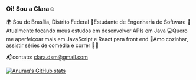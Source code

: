 ### Oi! Sou a Clara☺️

🌍 Sou de Brasília, Distrito Federal
📖Estudante de Engenharia de Software
🎯Atualmente focando meus estudos em desenvolver APIs em Java
💻Quero me aperfeiçoar mais em JavaScript e React para front end
🥘Amo cozinhar, assistir séries de comédia e correr 🏃‍♀️

📬contato: clara.dsm@gmail.com

[![Anurag's GitHub stats](https://github-readme-stats.vercel.app/api?username=clara-silva-martins)](https://github.com/clara-silva-martins/github-readme-stats)

